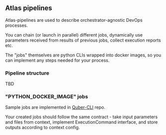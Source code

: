 ## Atlas pipelines

Atlas-pipelines are used to describe orchestrator-agnostic DevOps processes.

You can chain (or launch in parallel) different jobs, dynamically use parameters received from results of previous jobs, collect execution reports etc.

The "jobs" themselves are python CLIs wrapped into docker images, so you can implement any steps needed for your process.

### Pipeline structure

TBD

### "PYTHON_DOCKER_IMAGE" jobs

Sample jobs are implemented in [Quber-CLI](https://github.com/LightlessOne/Quber-CLI) repo.

Your created jobs should follow the same contract - take input parameters and files from context, implement ExecutionCommand interface, and store outputs according to context config.

